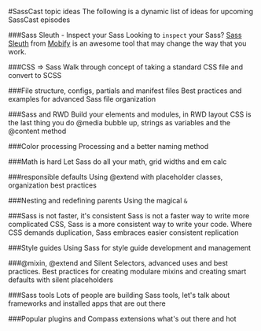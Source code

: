 #SassCast topic ideas
The following is a dynamic list of ideas for upcoming SassCast episodes

###Sass Sleuth - Inspect your Sass
Looking to `inspect` your Sass? [Sass Sleuth](http://goo.gl/LktW0) from [Mobify](http://www.mobify.com/) is an awesome tool that may change the way that you work. 

###CSS => Sass
Walk through concept of taking a standard CSS file and convert to SCSS

###File structure, configs, partials and manifest files
Best practices and examples for advanced Sass file organization

###Sass and RWD
Build your elements and modules, in RWD layout CSS is the last thing you do
@media bubble up, strings as variables and the @content method

###Color processing
Processing and a better naming method

###Math is hard
Let Sass do all your math, grid widths and em calc

###responsible defaults
Using @extend with placeholder classes, organization best practices

###Nesting and redefining parents
Using the magical `&`

###Sass is not faster, it's consistent 
Sass is not a faster way to write more complicated CSS, Sass is a more consistent way to write your code. Where CSS demands duplication, Sass embraces easier consistent replication

###Style guides
Using Sass for style guide development and management

###@mixin, @extend and Silent Selectors, advanced uses and best practices.
Best practices for creating modulare mixins and creating smart defaults with silent placeholders 

###Sass tools 
Lots of people are building Sass tools, let's talk about frameworks and installed apps that are out there 

###Popular plugins and Compass extensions 
what's out there and hot